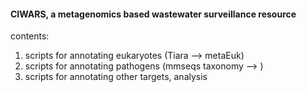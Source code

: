 #### CIWARS, a metagenomics based wastewater surveillance resource

 contents: 
 1. scripts for annotating eukaryotes (Tiara --> metaEuk) 
 2. scripts for annotating pathogens (mmseqs taxonomy --> ) 
 3. scripts for annotating other targets, analysis 
